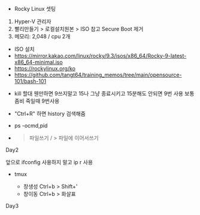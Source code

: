 - Rocky Linux 셋팅 
1. Hyper-V 관리자
2. 빨리만들기 > 로컬설치원본 > ISO 참고 Secure Boot 제거 
3. 메모리: 2,048 / cpu 2개
* ISO 설치
* https://mirror.kakao.com/linux/rocky/9.3/isos/x86_64/Rocky-9-latest-x86_64-minimal.iso
* https://rockylinux.org/ko
* https://github.com/tangt64/training_memos/tree/main/opensource-101/bash-101

- kill 할대 웬만하면 9쓰지말고 15나 그냥 종료시키고 15분해도 안되면 9번 사용
보통 좀비 죽일때 9번사용

- "Ctrl+R" 하면 history 검색해줌 

- ps -ocmd,pid

- > 파일쓰기 / > 파일에 이어서쓰기

Day2

앞으로 ifconfig 사용하지 말고  ip r 사용

- tmux

	- 창생성 Ctrl+b  > Shift+'
	- 창이동 Ctrl+b  > 화살표



Day3
